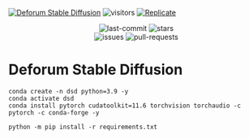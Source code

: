 
[![Deforum Stable Diffusion](https://colab.research.google.com/assets/colab-badge.svg)](https://colab.research.google.com/github/deforum/stable-diffusion/blob/main/Deforum_Stable_Diffusion.ipynb)
![visitors](https://visitor-badge.glitch.me/badge?page_id=deforum_sd_repo)
[![Replicate](https://replicate.com/deforum/deforum_stable_diffusion/badge)](https://replicate.com/deforum/deforum_stable_diffusion)

<p align="center">
    <img src="https://img.shields.io/github/last-commit/deforum/stable-diffuson" alt="last-commit"/>
    <img src="https://img.shields.io/github/stars/deforum/stable-diffuson" alt="stars"/>
    <br>
    <img src="https://img.shields.io/github/issues/deforum/stable-diffuson" alt="issues"/>
    <img src="https://img.shields.io/github/issues-pr/deforum/stable-diffuson" alt="pull-requests"/>
</p>

# Deforum Stable Diffusion

```
conda create -n dsd python=3.9 -y
conda activate dsd
conda install pytorch cudatoolkit=11.6 torchvision torchaudio -c pytorch -c conda-forge -y
```

```
python -m pip install -r requirements.txt
```
